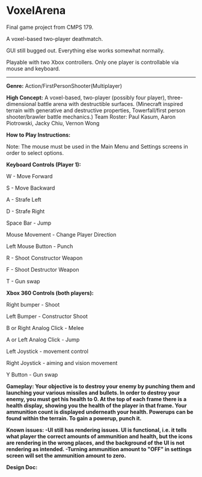 VoxelArena
==========

Final game project from CMPS 179.

A voxel-based two-player deathmatch.

GUI still bugged out. Everything else works somewhat normally.

Playable with two Xbox controllers. Only one player is controllable via mouse and keyboard.

------------------------------------------------------


<b>Genre:</b> Action/FirstPersonShooter(Multiplayer)


<b>High Concept:</b> A voxel-based, two-player (possibly four player), three-dimensional battle arena with destructible surfaces. (Minecraft inspired terrain with generative and destructive properties, Towerfall/first person shooter/brawler battle mechanics.)
Team Roster: Paul Kasum, Aaron Piotrowski, Jacky Chiu, Vernon Wong


<b>How to Play Instructions:</b>

Note: The mouse must be used in the Main Menu and Settings screens in order to select options.

<b>Keyboard Controls (Player 1):</b>

W - Move Forward

S - Move Backward

A - Strafe Left

D - Strafe Right

Space Bar - Jump

Mouse Movement - Change Player Direction

Left Mouse Button - Punch

R - Shoot Constructor Weapon

F - Shoot Destructor Weapon

T - Gun swap



<B>Xbox 360 Controls (both players):</b>

Right bumper - Shoot

Left Bumper - Constructor Shoot

B or Right Analog Click - Melee

A or Left Analog Click - Jump

Left Joystick  - movement control

Right Joystick - aiming and vision movement

Y Button - Gun swap



<b>Gameplay:<b>
Your objective is to destroy your enemy by punching them and launching your various missiles and bullets. In order to destroy your enemy, you must get his health to 0. At the top of each frame there is a health display, showing you the health of the player in that frame. Your ammunition count is displayed underneath your health. Powerups can be found within the terrain. To gain a powerup, punch it.


<b>Known issues:</b>
-UI still has rendering issues. UI is functional, i.e. it tells what player the correct amounts of ammunition and health, but the icons are rendering in the wrong places, and the background of the UI is not rendering as intended.
-Turning ammunition amount to "OFF" in settings screen will set the ammunition amount to zero.

<b>Design Doc:</b>
